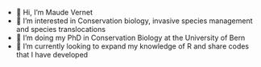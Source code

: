 - 👋 Hi, I’m Maude Vernet
- 👀 I’m interested in Conservation biology, invasive species management and species translocations
- 🦊 I’m doing my PhD in Conservation Biology at the University of Bern
- 🐧 I’m currently looking to expand my knowledge of R and share codes that I have developed
